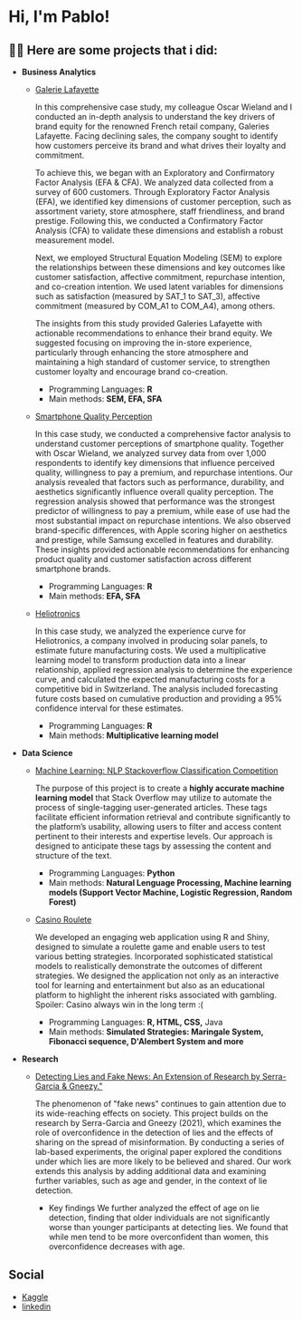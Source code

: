 <h1>Hi, I'm Pablo! 

<h2>👨‍💻 Here are some projects that i did:</h2>
  
- <b> **Business Analytics** </b>

  - [Galerie Lafayette](https://github.com/HuberPablo/Galeries-Lafayette)

     In this comprehensive case study, my colleague Oscar Wieland and I conducted an in-depth analysis to understand the key drivers of brand equity for the renowned French retail company, Galeries Lafayette. Facing declining sales, the company sought to identify how customers perceive its brand and what drives their loyalty and commitment.

    To achieve this, we began with an Exploratory and Confirmatory Factor Analysis (EFA & CFA). We analyzed data collected from a survey of 600 customers. Through Exploratory Factor Analysis (EFA), we identified key dimensions of customer perception, such as assortment variety, store atmosphere, staff friendliness, and brand prestige. Following this, we conducted a Confirmatory Factor Analysis (CFA) to validate these dimensions and establish a robust measurement model.

    Next, we employed Structural Equation Modeling (SEM) to explore the relationships between these dimensions and key outcomes like customer satisfaction, affective commitment, repurchase intention, and co-creation intention. We used latent variables for dimensions such as satisfaction (measured by SAT_1 to SAT_3), affective commitment (measured by COM_A1 to COM_A4), among others.

    The insights from this study provided Galeries Lafayette with actionable recommendations to enhance their brand equity. We suggested focusing on improving the in-store experience, particularly through enhancing the store atmosphere and maintaining a high standard of customer service, to strengthen customer loyalty and encourage brand co-creation.
      - Programming Languages: **R**
      - Main methods: **SEM, EFA, SFA**

   - [Smartphone Quality Perception](https://github.com/HuberPablo/SmartphoneQualityPerception)

     In this case study, we conducted a comprehensive factor analysis to understand customer perceptions of smartphone quality. Together with Oscar Wieland, we analyzed survey data from over 1,000 respondents to identify key dimensions that influence perceived quality, willingness to pay a premium, and repurchase intentions. Our analysis revealed that factors such as performance, durability, and aesthetics significantly influence overall quality perception.
     The regression analysis showed that performance was the strongest predictor of willingness to pay a premium, while ease of use had the most substantial impact on repurchase intentions.
     We also observed brand-specific differences, with Apple scoring higher on aesthetics and prestige, while Samsung excelled in features and durability. These insights provided actionable recommendations for enhancing product quality and customer satisfaction across different smartphone brands.
     - Programming Languages: **R**
     - Main methods: **EFA, SFA**
       
  - [Heliotronics](https://github.com/HuberPablo/Heliotronics)

    In this case study, we analyzed the experience curve for Heliotronics, a company involved in producing solar panels, to estimate future manufacturing costs.
    We used a multiplicative learning model to transform production data into a linear relationship, applied regression analysis to determine the experience curve, and calculated the expected manufacturing costs for a competitive bid in Switzerland.
    The analysis included forecasting future costs based on cumulative production and providing a 95% confidence interval for these estimates.
    - Programming Languages: **R**
    - Main methods: **Multiplicative learning model**


- <b> **Data Science** </b>

  - [Machine Learning: NLP Stackoverflow Classification Competition](https://github.com/HuberPablo/Stackoverflow-Classification-)
    
    The purpose of this project is to create a **highly accurate machine learning model** that
    Stack Overflow may utilize to automate the process of single-tagging user-generated articles.
    These tags facilitate efficient information retrieval and contribute significantly to the platform’s
    usability, allowing users to filter and access content pertinent to their interests and expertise
    levels. Our approach is designed to anticipate these tags by assessing the content and structure
    of the text.
    - Programming Languages: **Python**
    - Main methods: **Natural Lenguage Processing, Machine learning models (Support Vector Machine, Logistic Regression, Random Forest)**
    
  - [Casino Roulete](https://github.com/SimoesBarbosaRicardo/Roulette-Lab)
    
    We developed an engaging web application using R and Shiny, designed to simulate a roulette game and enable users to test various betting strategies.
    Incorporated sophisticated statistical models to realistically demonstrate the outcomes of different strategies.
    We designed the application not only as an interactive tool for learning and entertainment but also as an educational platform to highlight the inherent risks associated with     gambling. Spoiler: Casino always win in the long term :(
    - Programming Languages: **R, HTML, CSS,** Java
    - Main methods: **Simulated Strategies: Maringale System, Fibonacci sequence, D'Alembert System and more**

- <b> **Research** </b>
  - [Detecting Lies and Fake News: An Extension of Research by Serra-Garcia & Gneezy."](https://github.com/HuberPablo/AppliedEconometrics)

    The phenomenon of "fake news" continues to gain attention due to its wide-reaching effects on society. This project builds on the research by Serra-Garcia and Gneezy (2021), which examines the role of overconfidence in the detection of lies and the effects of sharing on the spread of misinformation. By conducting a series of lab-based experiments, the original paper explored the conditions under which lies are more likely to be believed and shared. Our work extends this analysis by adding additional data and examining further variables, such as age and gender, in the context of lie detection.

    - Key findings
      We further analyzed the effect of age on lie detection, finding that older individuals are not significantly worse than younger participants at detecting lies.
We found that while men tend to be more overconfident than women, this overconfidence decreases with age.


<h2> Social </h2>

- [Kaggle](https://www.kaggle.com/pablo/code)
- [linkedin](https://www.linkedin.com/in/pablo-huber/)


